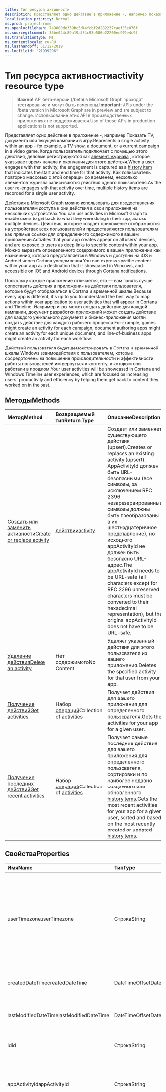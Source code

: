 ```yaml
---
title: Тип ресурса активности
description: Представляет одно действие в приложение -, например Показать TV, документа или текущей кампании в игру. Когда пользователь подключает с помощью этого действия, деловые регистрируются как элемента журнала, которое указывает время начала и окончания для этого действия. Как пользователь повторно массовых с этой операции со временем, несколько элементов журнала записываются действия одного пользователя.
localization_priority: Normal
ms.prod: project-rome
ms.openlocfilehash: 7a9000de339bc5d44fcbf2d282237caef85e076f
ms.sourcegitcommit: 36be044c89a19af84c93e586e22200ec919e4c9f
ms.translationtype: MT
ms.contentlocale: ru-RU
ms.lasthandoff: 01/12/2019
ms.locfileid: "27939296"
---
```

# <a name="activity-resource-type"></a><span data-ttu-id="6067a-105">Тип ресурса активности</span><span class="sxs-lookup"><span data-stu-id="6067a-105">activity resource type</span></span>

> <span data-ttu-id="6067a-106">**Важно!** API бета-версии (/beta) в Microsoft Graph проходят тестирование и могут быть изменены.</span><span class="sxs-lookup"><span data-stu-id="6067a-106">**Important:** APIs under the /beta version in Microsoft Graph are in preview and are subject to change.</span></span> <span data-ttu-id="6067a-107">Использование этих API в производственных приложениях не поддерживается.</span><span class="sxs-lookup"><span data-stu-id="6067a-107">Use of these APIs in production applications is not supported.</span></span>

<span data-ttu-id="6067a-108">Представляет одно действие в приложение -, например Показать TV, документа или текущей кампании в игру.</span><span class="sxs-lookup"><span data-stu-id="6067a-108">Represents a single activity within an app - for example, a TV show, a document, or a current campaign in a video game.</span></span> <span data-ttu-id="6067a-109">Когда пользователь подключает с помощью этого действия, деловые регистрируются как [элемент журнала](projectrome-historyitem.md) , которое указывает время начала и окончания для этого действия.</span><span class="sxs-lookup"><span data-stu-id="6067a-109">When a user engages with that activity, the engagement is captured as a [history item](projectrome-historyitem.md) that indicates the start and end time for that activity.</span></span> <span data-ttu-id="6067a-110">Как пользователь повторно массовых с этой операции со временем, несколько элементов журнала записываются действия одного пользователя.</span><span class="sxs-lookup"><span data-stu-id="6067a-110">As the user re-engages with that activity over time, multiple history items are recorded for a single user activity.</span></span>

<span data-ttu-id="6067a-111">Действия в Microsoft Graph можно использовать для предоставления пользователям доступа к они действия в свои приложения на нескольких устройствах.</span><span class="sxs-lookup"><span data-stu-id="6067a-111">You can use activities in Microsoft Graph to enable users to get back to what they were doing in their app, across multiple devices.</span></span> <span data-ttu-id="6067a-112">Действия, которые создает приложение отображаются на устройствах всех пользователей и предоставляются пользователям как прямые ссылки для определенного содержимого в вашем приложении.</span><span class="sxs-lookup"><span data-stu-id="6067a-112">Activities that your app creates appear on all users' devices, and are exposed to users as deep links to specific content within your app.</span></span> <span data-ttu-id="6067a-113">Можно выразить определенного содержимого в вашем приложении как назначения, которая представляется в Windows и доступны на iOS и Android через Cortana уведомления.</span><span class="sxs-lookup"><span data-stu-id="6067a-113">You can express specific content within your app as a destination that is showcased in Windows, and accessible on iOS and Android devices through Cortana notifications.</span></span>

<span data-ttu-id="6067a-114">Поскольку каждое приложение отличается, его — вам понять лучше сопоставить действия в приложении на действия пользователя, которые будут отображаться в Cortana и временной шкалы.</span><span class="sxs-lookup"><span data-stu-id="6067a-114">Because every app is different, it's up to you to understand the best way to map actions within your application to user activities that will appear in Cortana and Timeline.</span></span> <span data-ttu-id="6067a-115">Например игры может создать действие для каждой кампании, документ разработки приложений может создать действие для каждого уникального документа и бизнес-приложения могли создать действие для каждого рабочего процесса.</span><span class="sxs-lookup"><span data-stu-id="6067a-115">For example, games might create an activity for each campaign, document authoring apps might create an activity for each unique document, and line-of-business apps might create an activity for each workflow.</span></span>

<span data-ttu-id="6067a-116">Действий пользователя будет демонстрировать в Cortana и временной шкалы Windows взаимодействия с пользователем, которые сосредоточены на повышение производительности и эффективности работы пользователей им вернуться к контенту, к которым они работали в прошлом.</span><span class="sxs-lookup"><span data-stu-id="6067a-116">Your user activities will be showcased in Cortana and Windows Timeline user experiences, which are focused on increasing users' productivity and efficiency by helping them get back to content they worked on in the past.</span></span>

## <a name="methods"></a><span data-ttu-id="6067a-117">Методы</span><span class="sxs-lookup"><span data-stu-id="6067a-117">Methods</span></span>

|<span data-ttu-id="6067a-118">Метод</span><span class="sxs-lookup"><span data-stu-id="6067a-118">Method</span></span> | <span data-ttu-id="6067a-119">Возвращаемый тип</span><span class="sxs-lookup"><span data-stu-id="6067a-119">Return Type</span></span> | <span data-ttu-id="6067a-120">Описание</span><span class="sxs-lookup"><span data-stu-id="6067a-120">Description</span></span>|
|:------|:------------|:-----------|
|[<span data-ttu-id="6067a-121">Создать или заменить активности</span><span class="sxs-lookup"><span data-stu-id="6067a-121">Create or replace activity</span></span>](../api/projectrome-put-activity.md) | [<span data-ttu-id="6067a-122">действии</span><span class="sxs-lookup"><span data-stu-id="6067a-122">activity</span></span>](projectrome-activity.md) |<span data-ttu-id="6067a-123">Создает или заменяет существующего действия (upsert).</span><span class="sxs-lookup"><span data-stu-id="6067a-123">Creates or replaces an existing activity (upsert).</span></span> <span data-ttu-id="6067a-124">AppActivityId должен быть URL-безопасными (все символы, за исключением RFC 2396 незарезервированные символы должны быть преобразованы в их шестнадцатеричное представление), но исходного appActivityId не должен быть безопасно URL-адрес.</span><span class="sxs-lookup"><span data-stu-id="6067a-124">The appActivityId needs to be URL-safe (all characters except for RFC 2396 unreserved characters must be converted to their hexadecimal representation), but the original appActivityId does not have to be URL-safe.</span></span> |
|[<span data-ttu-id="6067a-125">Удаление действия</span><span class="sxs-lookup"><span data-stu-id="6067a-125">Delete an activity</span></span>](../api/projectrome-delete-activity.md) | <span data-ttu-id="6067a-126">Нет содержимого</span><span class="sxs-lookup"><span data-stu-id="6067a-126">No Content</span></span> | <span data-ttu-id="6067a-127">Удаляет указанный действия для этого пользователя из вашего приложения.</span><span class="sxs-lookup"><span data-stu-id="6067a-127">Deletes the specified activity for that user from your app.</span></span>|
|[<span data-ttu-id="6067a-128">Получение действий</span><span class="sxs-lookup"><span data-stu-id="6067a-128">Get activities</span></span>](../api/projectrome-get-activities.md) | <span data-ttu-id="6067a-129">Набор [операций](projectrome-activity.md)</span><span class="sxs-lookup"><span data-stu-id="6067a-129">Collection of [activities](projectrome-activity.md)</span></span> | <span data-ttu-id="6067a-130">Получает действия для вашего приложения для определенного пользователя.</span><span class="sxs-lookup"><span data-stu-id="6067a-130">Gets the activities for your app for a given user.</span></span>|
|[<span data-ttu-id="6067a-131">Получение последних действий</span><span class="sxs-lookup"><span data-stu-id="6067a-131">Get recent activities</span></span>](../api/projectrome-get-recent-activities.md) | <span data-ttu-id="6067a-132">Набор [операций](projectrome-activity.md)</span><span class="sxs-lookup"><span data-stu-id="6067a-132">Collection of [activities](projectrome-activity.md)</span></span> | <span data-ttu-id="6067a-133">Получает самые последние действия для вашего приложения для определенного пользователя, сортировки и по наиболее недавно созданного или обновленного [historyItems](projectrome-historyitem.md).</span><span class="sxs-lookup"><span data-stu-id="6067a-133">Gets the most recent activities for your app for a given user, sorted and based on the most recently created or updated [historyItems](projectrome-historyitem.md).</span></span>|

## <a name="properties"></a><span data-ttu-id="6067a-134">Свойства</span><span class="sxs-lookup"><span data-stu-id="6067a-134">Properties</span></span>

|<span data-ttu-id="6067a-135">Имя</span><span class="sxs-lookup"><span data-stu-id="6067a-135">Name</span></span> | <span data-ttu-id="6067a-136">Тип</span><span class="sxs-lookup"><span data-stu-id="6067a-136">Type</span></span> | <span data-ttu-id="6067a-137">Описание</span><span class="sxs-lookup"><span data-stu-id="6067a-137">Description</span></span>|
|:----|:-----|:-----------|
|<span data-ttu-id="6067a-138">userTimezone</span><span class="sxs-lookup"><span data-stu-id="6067a-138">userTimezone</span></span> | <span data-ttu-id="6067a-139">Строка</span><span class="sxs-lookup"><span data-stu-id="6067a-139">String</span></span> | <span data-ttu-id="6067a-140">Необязательный параметр.</span><span class="sxs-lookup"><span data-stu-id="6067a-140">Optional.</span></span> <span data-ttu-id="6067a-141">Часовой пояс, в котором устройством пользователя, используемый для создания операции находился во время создания активности; значения, указанные как Олсон идентификаторы для поддержки различных платформах представление.</span><span class="sxs-lookup"><span data-stu-id="6067a-141">The timezone in which the user's device used to generate the activity was located at activity creation time; values supplied as Olson IDs in order to support cross-platform representation.</span></span>|
|<span data-ttu-id="6067a-142">createdDateTime</span><span class="sxs-lookup"><span data-stu-id="6067a-142">createdDateTime</span></span> | <span data-ttu-id="6067a-143">DateTimeOffset</span><span class="sxs-lookup"><span data-stu-id="6067a-143">DateTimeOffset</span></span> | <span data-ttu-id="6067a-144">Установка с сервера.</span><span class="sxs-lookup"><span data-stu-id="6067a-144">Set by the server.</span></span> <span data-ttu-id="6067a-145">Дата и время в формате UTC, когда объект был создан на сервере.</span><span class="sxs-lookup"><span data-stu-id="6067a-145">DateTime in UTC when the object was created on the server.</span></span> |
|<span data-ttu-id="6067a-146">lastModifiedDateTime</span><span class="sxs-lookup"><span data-stu-id="6067a-146">lastModifiedDateTime</span></span> | <span data-ttu-id="6067a-147">DateTimeOffset</span><span class="sxs-lookup"><span data-stu-id="6067a-147">DateTimeOffset</span></span> | <span data-ttu-id="6067a-148">Установка с сервера.</span><span class="sxs-lookup"><span data-stu-id="6067a-148">Set by the server.</span></span> <span data-ttu-id="6067a-149">Дата и время в формате UTC, когда объект был изменен на сервере.</span><span class="sxs-lookup"><span data-stu-id="6067a-149">DateTime in UTC when the object was modified on the server.</span></span> |
|<span data-ttu-id="6067a-150">id</span><span class="sxs-lookup"><span data-stu-id="6067a-150">id</span></span> | <span data-ttu-id="6067a-151">Строка</span><span class="sxs-lookup"><span data-stu-id="6067a-151">String</span></span> | <span data-ttu-id="6067a-152">Созданные сервером идентификатор, используемый для URL-адресов.</span><span class="sxs-lookup"><span data-stu-id="6067a-152">Server-generated ID used for URL addressing.</span></span>|
|<span data-ttu-id="6067a-153">appActivityId</span><span class="sxs-lookup"><span data-stu-id="6067a-153">appActivityId</span></span> | <span data-ttu-id="6067a-154">Строка</span><span class="sxs-lookup"><span data-stu-id="6067a-154">String</span></span> | <span data-ttu-id="6067a-155">Обязательный.</span><span class="sxs-lookup"><span data-stu-id="6067a-155">Required.</span></span> <span data-ttu-id="6067a-156">Идентификатор уникальный действия в контексте приложения — предоставляет вызывающим абонентом и постоянные после этого.</span><span class="sxs-lookup"><span data-stu-id="6067a-156">The unique activity ID in the context of the app - supplied by caller and immutable thereafter.</span></span>|
|<span data-ttu-id="6067a-157">activitySourceHost</span><span class="sxs-lookup"><span data-stu-id="6067a-157">activitySourceHost</span></span> | <span data-ttu-id="6067a-158">Строка</span><span class="sxs-lookup"><span data-stu-id="6067a-158">String</span></span> | <span data-ttu-id="6067a-159">Обязательный.</span><span class="sxs-lookup"><span data-stu-id="6067a-159">Required.</span></span> <span data-ttu-id="6067a-160">URL-адрес для домена, представляющий сопоставление кроссплатформенный удостоверения для приложения.</span><span class="sxs-lookup"><span data-stu-id="6067a-160">URL for the domain representing the cross-platform identity mapping for the app.</span></span> <span data-ttu-id="6067a-161">Сопоставления, сохраненных в формате JSON, расположенных в домене или настраиваемые с помощью центра разработчиков Windows.</span><span class="sxs-lookup"><span data-stu-id="6067a-161">Mapping is stored either as a JSON file hosted on the domain or configurable via Windows Dev Center.</span></span> <span data-ttu-id="6067a-162">JSON файл с именем кросс платформы app идентификаторы и размещается в корневом домене HTTPS, либо в домене верхнего уровня или включить sub домена.</span><span class="sxs-lookup"><span data-stu-id="6067a-162">The JSON file is named cross-platform-app-identifiers and is hosted at root of your HTTPS domain, either at the top level domain or include a sub domain.</span></span> <span data-ttu-id="6067a-163">Примеры: https://contoso.com или https://myapp.contoso.com, но НЕ https://myapp.contoso.com/somepath.</span><span class="sxs-lookup"><span data-stu-id="6067a-163">For example: https://contoso.com or https://myapp.contoso.com but NOT https://myapp.contoso.com/somepath.</span></span> <span data-ttu-id="6067a-164">На удостоверение приложения кроссплатформенный необходимо иметь уникальные файла и домена (или sub домена).</span><span class="sxs-lookup"><span data-stu-id="6067a-164">You must have a unique file and domain (or sub domain) per cross-platform app identity.</span></span> <span data-ttu-id="6067a-165">Например для Word и PowerPoint требуется отдельный файл и домена.</span><span class="sxs-lookup"><span data-stu-id="6067a-165">For example, a separate file and domain is needed for Word vs. PowerPoint.</span></span>|
|<span data-ttu-id="6067a-166">appDisplayName</span><span class="sxs-lookup"><span data-stu-id="6067a-166">appDisplayName</span></span> | <span data-ttu-id="6067a-167">Строка</span><span class="sxs-lookup"><span data-stu-id="6067a-167">String</span></span> | <span data-ttu-id="6067a-168">Необязательный параметр.</span><span class="sxs-lookup"><span data-stu-id="6067a-168">Optional.</span></span> <span data-ttu-id="6067a-169">Короткое текстовое описание приложения, используемые для создания действий для использования в тех случаях, когда приложение не установлено на устройстве локального пользователя.</span><span class="sxs-lookup"><span data-stu-id="6067a-169">Short text description of the app used to generate the activity for use in cases when the app is not installed on the user’s local device.</span></span>|
|<span data-ttu-id="6067a-170">activationUrl</span><span class="sxs-lookup"><span data-stu-id="6067a-170">activationUrl</span></span> | <span data-ttu-id="6067a-171">Строка</span><span class="sxs-lookup"><span data-stu-id="6067a-171">String</span></span> | <span data-ttu-id="6067a-172">Обязательный.</span><span class="sxs-lookup"><span data-stu-id="6067a-172">Required.</span></span> <span data-ttu-id="6067a-173">URL-адрес, используемый для запуска действия в собственный оптимального, представленное appId.</span><span class="sxs-lookup"><span data-stu-id="6067a-173">URL used to launch the activity in the best native experience represented by the appId.</span></span> <span data-ttu-id="6067a-174">Может запустить веб-приложение, если нет встроенное приложение существует.</span><span class="sxs-lookup"><span data-stu-id="6067a-174">Might launch a web-based app if no native app exists.</span></span>|
|<span data-ttu-id="6067a-175">fallbackUrl</span><span class="sxs-lookup"><span data-stu-id="6067a-175">fallbackUrl</span></span> | <span data-ttu-id="6067a-176">Строка</span><span class="sxs-lookup"><span data-stu-id="6067a-176">String</span></span> | <span data-ttu-id="6067a-177">Необязательный параметр.</span><span class="sxs-lookup"><span data-stu-id="6067a-177">Optional.</span></span> <span data-ttu-id="6067a-178">URL-адрес для запуска действия в веб-приложение, если он доступен.</span><span class="sxs-lookup"><span data-stu-id="6067a-178">URL used to launch the activity in a web-based app, if available.</span></span>|
|<span data-ttu-id="6067a-179">contentUrl</span><span class="sxs-lookup"><span data-stu-id="6067a-179">contentUrl</span></span> | <span data-ttu-id="6067a-180">Строка</span><span class="sxs-lookup"><span data-stu-id="6067a-180">String</span></span> | <span data-ttu-id="6067a-181">Необязательный параметр.</span><span class="sxs-lookup"><span data-stu-id="6067a-181">Optional.</span></span> <span data-ttu-id="6067a-182">Используется в том случае, если содержимое можно отобразить за пределами интерфейса собственный или веб-приложения (например, указатель на элемент RSS-канала).</span><span class="sxs-lookup"><span data-stu-id="6067a-182">Used in the event the content can be rendered outside of a native or web-based app experience (for example, a pointer to an item in an RSS feed).</span></span>|
|<span data-ttu-id="6067a-183">visualElements</span><span class="sxs-lookup"><span data-stu-id="6067a-183">visualElements</span></span>| [<span data-ttu-id="6067a-184">visualInfo</span><span class="sxs-lookup"><span data-stu-id="6067a-184">visualInfo</span></span>](../resources/projectrome-visualinfo.md) | <span data-ttu-id="6067a-185">Обязательный.</span><span class="sxs-lookup"><span data-stu-id="6067a-185">Required.</span></span> <span data-ttu-id="6067a-186">Объект, содержащий сведения для отображения активности в UI.</span><span class="sxs-lookup"><span data-stu-id="6067a-186">The object containing information to render the activity in the UX.</span></span>|
|<span data-ttu-id="6067a-187">contentInfo</span><span class="sxs-lookup"><span data-stu-id="6067a-187">contentInfo</span></span> | <span data-ttu-id="6067a-188">Объектный JSON</span><span class="sxs-lookup"><span data-stu-id="6067a-188">Untyped JSON object</span></span> | <span data-ttu-id="6067a-189">Необязательное.</span><span class="sxs-lookup"><span data-stu-id="6067a-189">Optional.</span></span> <span data-ttu-id="6067a-190">Настраиваемые части данных - JSON LD расширяемые описание содержимого в соответствии с [schema.org](https://schema.org) синтаксис.</span><span class="sxs-lookup"><span data-stu-id="6067a-190">A custom piece of data - JSON-LD extensible description of content according to [schema.org](https://schema.org) syntax.</span></span>|
|<span data-ttu-id="6067a-191">expirationDateTime</span><span class="sxs-lookup"><span data-stu-id="6067a-191">expirationDateTime</span></span> | <span data-ttu-id="6067a-192">DateTimeOffset</span><span class="sxs-lookup"><span data-stu-id="6067a-192">DateTimeOffset</span></span> | <span data-ttu-id="6067a-193">Установка с сервера.</span><span class="sxs-lookup"><span data-stu-id="6067a-193">Set by the server.</span></span> <span data-ttu-id="6067a-194">Дата и время в формате UTC, когда объект срока действия на сервере.</span><span class="sxs-lookup"><span data-stu-id="6067a-194">DateTime in UTC when the object expired on the server.</span></span>|
|<span data-ttu-id="6067a-195">status</span><span class="sxs-lookup"><span data-stu-id="6067a-195">status</span></span> | <span data-ttu-id="6067a-196">EnumType</span><span class="sxs-lookup"><span data-stu-id="6067a-196">EnumType</span></span> | <span data-ttu-id="6067a-197">Установка с сервера.</span><span class="sxs-lookup"><span data-stu-id="6067a-197">Set by the server.</span></span> <span data-ttu-id="6067a-198">Код состояния, используемое для идентификации допустимый объекты.</span><span class="sxs-lookup"><span data-stu-id="6067a-198">A status code used to identify valid objects.</span></span> <span data-ttu-id="6067a-199">Значения: активный, обновления, удаления, игнорируются.</span><span class="sxs-lookup"><span data-stu-id="6067a-199">Values: active, updated, deleted, ignored.</span></span>|

## <a name="relationships"></a><span data-ttu-id="6067a-200">Связи</span><span class="sxs-lookup"><span data-stu-id="6067a-200">Relationships</span></span>

|<span data-ttu-id="6067a-201">Связь</span><span class="sxs-lookup"><span data-stu-id="6067a-201">Relationship</span></span> | <span data-ttu-id="6067a-202">Тип</span><span class="sxs-lookup"><span data-stu-id="6067a-202">Type</span></span> | <span data-ttu-id="6067a-203">Описание</span><span class="sxs-lookup"><span data-stu-id="6067a-203">Description</span></span>|
|:------------|:-----|:-----------|
|<span data-ttu-id="6067a-204">historyItems</span><span class="sxs-lookup"><span data-stu-id="6067a-204">historyItems</span></span>| <span data-ttu-id="6067a-205">[historyItem](../resources/projectrome-historyitem.md) коллекции</span><span class="sxs-lookup"><span data-stu-id="6067a-205">[historyItem](../resources/projectrome-historyitem.md) collection</span></span> | <span data-ttu-id="6067a-206">Необязательное.</span><span class="sxs-lookup"><span data-stu-id="6067a-206">Optional.</span></span> <span data-ttu-id="6067a-207">NavigationProperty/вложенности; свойство навигации для historyItems действия.</span><span class="sxs-lookup"><span data-stu-id="6067a-207">NavigationProperty/Containment; navigation property to the activity's historyItems.</span></span>|

## <a name="json-representation"></a><span data-ttu-id="6067a-208">Представление JSON</span><span class="sxs-lookup"><span data-stu-id="6067a-208">JSON representation</span></span>

<span data-ttu-id="6067a-209">Ниже представлено описание ресурса в формате JSON.</span><span class="sxs-lookup"><span data-stu-id="6067a-209">Here is a JSON representation of the resource.</span></span>

<!-- {
  "blockType": "resource",
  "optionalProperties": [
    "userTimezone",
    "appDisplayName",
    "fallbackUrl",
    "contentUrl",
    "contentInfo",
    "visualElements",
    "historyItems"
  ],
  "@odata.type": "microsoft.graph.activity"
}-->

```json
{
    "appActivityId": "String",
    "activitySourceHost": "String (host name/domain/URL)",
    "userTimezone": "String",
    "appDisplayName": "String",
    "activationUrl": "String (URL)",
    "contentUrl": "String (URL)",
    "fallbackUrl": "String (URL)",
    "createdDateTime": "DateTimeOffset",
    "lastModifiedDateTime": "DateTimeOffset",
    "expirationDateTime": "DateTimeOffset",
    "id": "String",
    "status": "EnumType",
    "contentInfo": { "@data.type": "microsoft.graph.Json" },
    "visualElements": { "@data.type": "microsoft.graph.visualInfo" },
    "historyItems": [{ "@odata.type": "microsoft.graph.historyItem" }]
}
```

<!-- uuid: 8fcb5dbc-d5aa-4681-8e31-b001d5168d79
2017-06-07 14:57:30 UTC -->
<!-- {
  "type": "#page.annotation",
  "description": "activity resource",
  "keywords": "",
  "section": "documentation",
  "tocPath": ""
}-->
